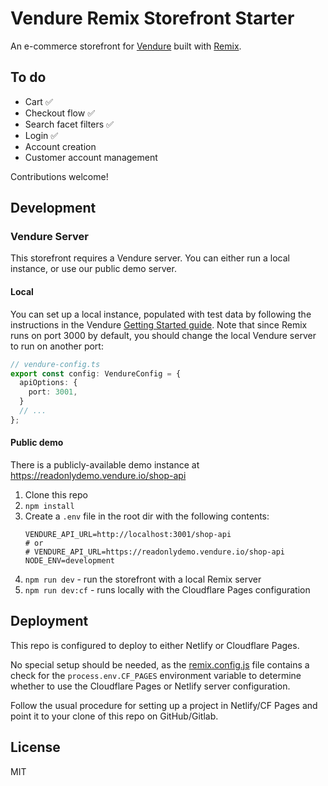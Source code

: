 # Vendure Remix Storefront Starter

An e-commerce storefront for [Vendure](https://www.vendure.io) built with [Remix](https://remix.run).

## To do

* Cart ✅
* Checkout flow ✅
* Search facet filters ✅
* Login ✅
* Account creation
* Customer account management

Contributions welcome!

## Development

### Vendure Server 

This storefront requires a Vendure server. You can either run a local instance, or use our public demo server.

#### Local

You can set up a local instance, populated with test data by following the instructions in the Vendure [Getting Started guide](https://www.vendure.io/docs/getting-started/). Note that since Remix runs on port 3000 by default, you should change the local Vendure server to run on another port:

```ts
// vendure-config.ts
export const config: VendureConfig = {
  apiOptions: {
    port: 3001,
  }
  // ...
};
```

#### Public demo

There is a publicly-available demo instance at https://readonlydemo.vendure.io/shop-api

1. Clone this repo
2. `npm install`
3. Create a `.env` file in the root dir with the following contents:
   ```.env
   VENDURE_API_URL=http://localhost:3001/shop-api
   # or
   # VENDURE_API_URL=https://readonlydemo.vendure.io/shop-api
   NODE_ENV=development
   ```
4. `npm run dev` - run the storefront with a local Remix server
5. `npm run dev:cf` - runs locally with the Cloudflare Pages configuration

## Deployment

This repo is configured to deploy to either Netlify or Cloudflare Pages.

No special setup should be needed, as the [remix.config.js](./remix.config.js) file contains a check for the `process.env.CF_PAGES` environment variable to determine whether to use the Cloudflare Pages or Netlify server configuration.

Follow the usual procedure for setting up a project in Netlify/CF Pages and point it to your clone of this repo on GitHub/Gitlab.

## License

MIT
